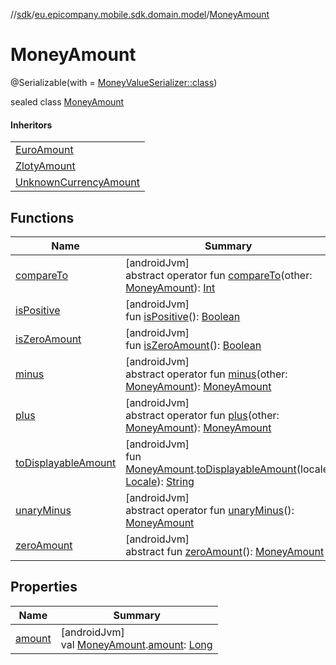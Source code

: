//[sdk](../../../index.md)/[eu.epicompany.mobile.sdk.domain.model](../index.md)/[MoneyAmount](index.md)

# MoneyAmount

@Serializable(with = [MoneyValueSerializer::class](../-money-value-serializer/index.md))

sealed class [MoneyAmount](index.md)

#### Inheritors

| |
|---|
| [EuroAmount](../-euro-amount/index.md) |
| [ZlotyAmount](../-zloty-amount/index.md) |
| [UnknownCurrencyAmount](../-unknown-currency-amount/index.md) |

## Functions

| Name | Summary |
|---|---|
| [compareTo](compare-to.md) | [androidJvm]<br>abstract operator fun [compareTo](compare-to.md)(other: [MoneyAmount](index.md)): [Int](https://kotlinlang.org/api/latest/jvm/stdlib/kotlin/-int/index.html) |
| [isPositive](is-positive.md) | [androidJvm]<br>fun [isPositive](is-positive.md)(): [Boolean](https://kotlinlang.org/api/latest/jvm/stdlib/kotlin/-boolean/index.html) |
| [isZeroAmount](is-zero-amount.md) | [androidJvm]<br>fun [isZeroAmount](is-zero-amount.md)(): [Boolean](https://kotlinlang.org/api/latest/jvm/stdlib/kotlin/-boolean/index.html) |
| [minus](minus.md) | [androidJvm]<br>abstract operator fun [minus](minus.md)(other: [MoneyAmount](index.md)): [MoneyAmount](index.md) |
| [plus](plus.md) | [androidJvm]<br>abstract operator fun [plus](plus.md)(other: [MoneyAmount](index.md)): [MoneyAmount](index.md) |
| [toDisplayableAmount](../to-displayable-amount.md) | [androidJvm]<br>fun [MoneyAmount](index.md).[toDisplayableAmount](../to-displayable-amount.md)(locale: [Locale](https://developer.android.com/reference/kotlin/java/util/Locale.html)): [String](https://kotlinlang.org/api/latest/jvm/stdlib/kotlin/-string/index.html) |
| [unaryMinus](unary-minus.md) | [androidJvm]<br>abstract operator fun [unaryMinus](unary-minus.md)(): [MoneyAmount](index.md) |
| [zeroAmount](zero-amount.md) | [androidJvm]<br>abstract fun [zeroAmount](zero-amount.md)(): [MoneyAmount](index.md) |

## Properties

| Name | Summary |
|---|---|
| [amount](../amount.md) | [androidJvm]<br>val [MoneyAmount](index.md).[amount](../amount.md): [Long](https://kotlinlang.org/api/latest/jvm/stdlib/kotlin/-long/index.html) |
